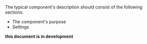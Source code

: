 
The typical component's description should consist of the following sections:

* The component's purpose
* Settings

**this document is in development**
